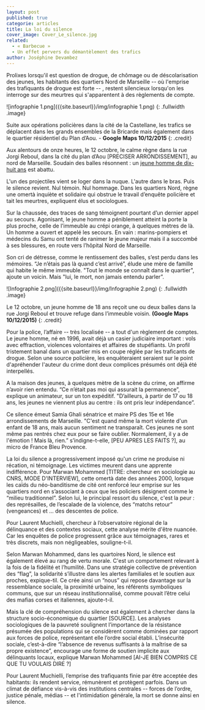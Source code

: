 ```yaml
---
layout: post
published: true
categorie: articles
title: La loi du silence
cover_image: Cover_Le_silence.jpg
related: 
  - « Barbecue »
  - Un effet pervers du démantèlement des trafics
author: Joséphine Devambez
---
```





Prolixes lorsqu'il est question de drogue, de chômage ou de déscolarisation des jeunes, les habitants des quartiers Nord de Marseille -- où l'emprise des trafiquants de drogue est forte -- , restent silencieux lorsqu'on les interroge sur des meurtres qui s'apparentent à des règlements de compte. 

![infographie 1.png]({{site.baseurl}}/img/infographie 1.png)
{: .fullwidth .image}

Suite aux opérations policières dans la cité de la Castellane, les trafics se déplacent dans les grands ensembles de la Bricarde mais également dans le quartier résidentiel du Plan d’Aou. - **Google Maps 10/12/2015**
{: .credit}

Aux alentours de onze heures, le 12 octobre, le calme règne dans la rue Jorgi Reboul, dans la cité du plan d’Aou [PRECISER ARRONDISSEMENT], au nord de Marseille. Soudain des balles résonnent : un  [jeune homme de dix-huit ans](http://reglementsdecomptes.github.io/2015/12/11/PLANDAOU.html) est abattu. 

L'un des projectiles vient se loger dans la nuque. L'autre dans le bras. Puis le silence revient. Nul témoin. Nul hommage. Dans les quartiers Nord, règne une omertà inquiète et solidaire qui obstrue le travail d’enquête policière et tait les meurtres, expliquent élus et sociologues.

Sur la chaussée, des traces de sang témoignent pourtant d’un dernier appel au secours. Agonisant, le jeune homme a péniblement atteint la porte la plus proche, celle de l’immeuble au crépi orange, à quelques mètres de là. Un homme a ouvert et appelé les secours. En vain : marins-pompiers et médecins du Samu ont tenté de ranimer le jeune majeur mais il a succombé à ses blessures, en route vers l’hôpital Nord de Marseille. 

Son cri de détresse, comme le rentissement des balles, s’est perdu dans les mémoires. “Je n’étais pas là quand c’est arrivé”, élude une mère de famille qui habite le même immeuble. "Tout le monde se connaît dans le quartier", ajoute un voicin. Mais "lui, le mort, non jamais entendu parler”. 
 
![Infographie 2.png]({{site.baseurl}}/img/Infographie 2.png)
{: .fullwidth .image}

Le 12 octobre, un jeune homme de 18 ans reçoit une ou deux balles dans la rue Jorgi Reboul et trouve refuge dans l’immeuble voisin. **(Google Maps 10/12/2015)**
{: .credit}

Pour la police, l’affaire -- très localisée -- a tout d'un règlement de comptes. Le jeune homme, né en 1996, avait déjà un casier judiciaire important : vols avec effraction, violences volontaires et affaires de stupéfiants. Un profil tristement banal dans un quartier mis en coupe réglée par les traficants de drogue. Selon une source policière, les enquêteraient seraient sur le point d'apréhender l'auteur du crime dont deux complices présumés ont déjà été interpellés. 

A la maison des jeunes, à quelques mètre de la scène du crime, on affirme n’avoir rien entendu. “Ce n’était pas moi qui assurait la permanence”, explique un animateur, sur un ton expéditif. "D’ailleurs, à partir de 17 ou 18 ans, les jeunes ne viennent plus au centre : ils ont pris leur indépendance”. 

Ce silence émeut Samia Ghali sénatrice et maire PS des 15e et 16e arrondissements de Marseille. "C'est quand même la mort violente d'un enfant de 18 ans, mais aucun sentiment ne transparaît. Ces jeunes ne sont même pas rentrés chez eux pour se faire oublier.  Normalement, il y a de l'émotion ! Mais là, rien.” s’indigne-t-elle, [PEU APRES LES FAITS ?], au micro de France Bleu Provence. 

La loi du silence a progressivement imposé qu'un crime ne produise ni récation, ni témoignage. Les victimes meurent dans une apprente indifférence. Pour Marwan Mohammed [TITRE: chercheur en sociologie au CNRS, MODE D'INTERVIEW], cette omertà date des années 2000, lorsque les caïds du néo-banditisme de cité ont renforcé leur emprise sur les quartiers nord en s’associant à ceux que les policiers désignent comme le “milieu traditionnel”. Selon lui, le principal ressort du silence, c'est la peur : des représailles, de l’escalade de la violence, des “matchs retour” (vengeances) et ... des descentes de police. 

Pour Laurent Muchielli, chercheur à l’observatoire régional de la délinquance et des contextes sociaux, cette analyse mérite d'être nuancée. Car les enquêtes de police progressent grâce aux témoignages, rares et très discrets, mais non négligeables, souligne-t-il. 

Selon Marwan Mohammed, dans les quartoires Nord, le silence est également élevé au rang de vertu morale. C'est un comportement relevant à la fois de la fidélité et l’humilité. Dans une stratégie collective de prévention des “flag”, la solidarité s’illustre dans les alertes familiales et le soutien aux proches, expique-til. Ce crée ainsi un “nous” qui repose davantage sur la ressemblance sociale, la proximité urbaine, les référents symboliques communs, que sur un réseau institutionnalisé, comme pouvait l’être celui des mafias corses et italiennes, ajoute-t-il. 

Mais la clé de compréhension du silence est également à chercher dans la structure socio-économique du quartier [SOURCE]. Les analyses sociologiques de la pauvreté soulignent l’importance de la résistance présumée des populations qui se considèrent comme dominées par rapport aux forces de police, représentant elle l’ordre social établi. L’insécurité sociale, c’est-à-dire “l’absence de revenus suffisants à la maîtrise de sa propre existence”, encourage une forme de soutien implicite aux délinquants locaux, explique Marwan Mohammed [AI-JE BIEN COMPRIS CE QUE TU VOULAIS DIRE ?]

Pour Laurent Muchielli, l’emprise des trafiquants finie par être acceptée des habitants: ils rendent service, rémunèrent et protègent parfois. Dans un climat de défiance vis-à-vis des institutions centrales -- forces de l’ordre, justice pénale, médias -- et l'intimidation générale, la mort se donne ainsi en silence.
